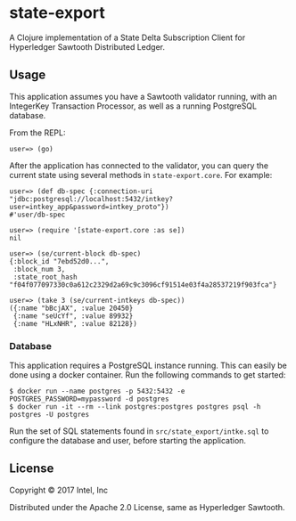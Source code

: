 # state-export

A Clojure implementation of a State Delta Subscription Client for Hyperledger
Sawtooth Distributed Ledger.

## Usage

This application assumes you have a Sawtooth validator running, with an
IntegerKey Transaction Processor, as well as a running PostgreSQL database.

From the REPL:

```
user=> (go)
```

After the application has connected to the validator, you can query the current
state using several methods in `state-export.core`.  For example:

```
user=> (def db-spec {:connection-uri "jdbc:postgresql://localhost:5432/intkey?user=intkey_app&password=intkey_proto"})
#'user/db-spec

user=> (require '[state-export.core :as se])
nil

user=> (se/current-block db-spec)
{:block_id "7ebd52d0...",
 :block_num 3,
 :state_root_hash "f04f077097330c0a612c2329d2a69c9c3096cf91514e03f4a28537219f903fca"}

user=> (take 3 (se/current-intkeys db-spec))
({:name "bBcjAX", :value 20450}
 {:name "seUcYf", :value 89932}
 {:name "HLxNHR", :value 82128})
```

### Database

This application requires a PostgreSQL instance running.  This can easily be
done using a docker container.  Run the following commands to get started:

```
$ docker run --name postgres -p 5432:5432 -e POSTGRES_PASSWORD=mypassword -d postgres
$ docker run -it --rm --link postgres:postgres postgres psql -h postgres -U postgres
```

Run the set of SQL statements found in `src/state_export/intke.sql` to
configure the database and user, before starting the application.

## License

Copyright © 2017 Intel, Inc

Distributed under the Apache 2.0 License, same as Hyperledger Sawtooth.
